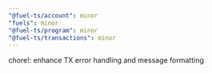 ```yaml
---
"@fuel-ts/account": minor
"fuels": minor
"@fuel-ts/program": minor
"@fuel-ts/transactions": minor
---
```


chore!: enhance TX error handling and message formatting
